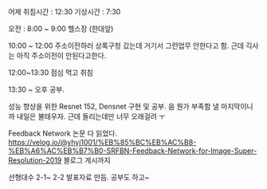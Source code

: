 어제 취침시간 : 12:30
기상시간 : 7:30

오전 : 8:00 ~ 9:00 헬스장 (한대앞)

10:00 ~ 12:00 주소이전하러 상록구청 갔는데 거기서 그런업무 안한다고 함.
근데 긱사는 아직 주소이전이 안된다고한다.

12:00~13:30 점심 먹고 취침

13:30 ~ 오후 공부.

성능 향상을 위한 Resnet 152, Densnet 구현 및 공부. 음 뭔가 부족함 낼 마지막이니까 내일은 불태우자. 근데 돌리는데만 너무 오래걸려 ㅜ

Feedback Network 논문 다 읽었다.
https://velog.io/@yhyj1001/%EB%85%BC%EB%AC%B8-%EB%A6%AC%EB%B7%B0-SRFBN-Feedback-Network-for-Image-Super-Resolution-2019 블로그 게시까지

선형대수 2-1~ 2-2 발표자료 만듬. 공부도 하고~

